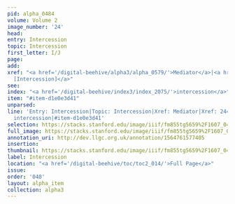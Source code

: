 ```yaml
---
pid: alpha_0484
volume: Volume 2
image_number: '24'
head: 
entry: Intercession
topic: Intercession
first_letter: I/J
page: 
add: 
xref: "<a href='/digital-beehive/alpha3/alpha_0579/'>Mediator</a>|<a href='/digital-beehive/toc/toc2_421/'>2443
  [Intercession]</a>"
see: 
index: "<a href='/digital-beehive/index3/index_2075/'>intercession</a>"
item: "#item-d1e0e3d41"
unparsed: 
line: 'Entry: Intercession|Topic: Intercession|Xref: Mediator|Xref: 2443 [Intercession]|Index:
  intercession|#item-d1e0e3d41'
selection: https://stacks.stanford.edu/image/iiif/fm855tg5659%2F1607_0491/765,1023,2982,582/full/0/default.jpg
full_image: https://stacks.stanford.edu/image/iiif/fm855tg5659%2F1607_0491/full/full/0/default.jpg
annotation_uri: http://dev.llgc.org.uk/annotation/1564761577405
insertion: 
thumbnail: https://stacks.stanford.edu/image/iiif/fm855tg5659%2F1607_0491/765,1023,600,180/250,/0/default.jpg
label: Intercession
location: "<a href='/digital-beehive/toc/toc2_014/'>Full Page</a>"
issue: 
order: '040'
layout: alpha_item
collection: alpha3
---
```

